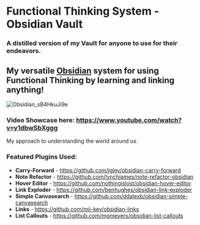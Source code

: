 # Functional Thinking System - Obsidian Vault
### A distilled version of my Vault for anyone to use for their endeavors.

## My versatile [Obsidian](https://obsidian.md/) system for using Functional Thinking by learning and linking anything!

![Obsidian_sB4HkuJi9e](https://github.com/Avephax/Avephax-Obsidian-Vault/assets/112918049/2e093366-f193-4f29-a78f-5befeadd35e7)

### Video Showcase here: https://www.youtube.com/watch?v=y1dbwSbXggg

My approach to understanding the world around us.

### Featured Plugins Used:
- **Carry-Forward** - https://github.com/jglev/obsidian-carry-forward
- **Note Refactor** - https://github.com/lynchjames/note-refactor-obsidian
- **Hover Editor** - https://github.com/nothingislost/obsidian-hover-editor
- **Link Exploder** - https://github.com/benhughes/obsidian-link-exploder
- **Simple Canvasearch** - https://github.com/ddalexb/obsidian-simple-canvasearch
- **Links** - https://github.com/mii-key/obsidian-links
- **List Callouts** - https://github.com/mgmeyers/obsidian-list-callouts
